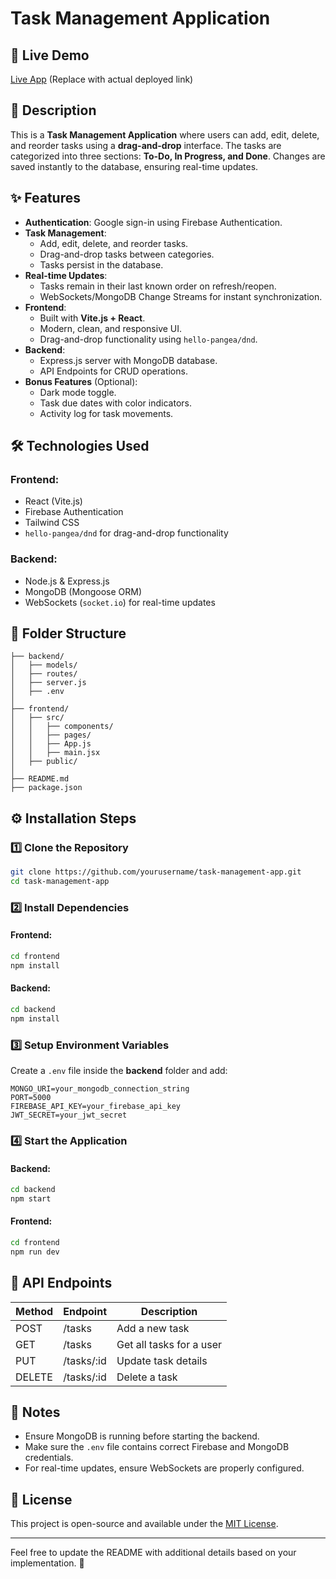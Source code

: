 # Task Management Application

## 🚀 Live Demo
[Live App](#) (Replace with actual deployed link)

## 📜 Description
This is a **Task Management Application** where users can add, edit, delete, and reorder tasks using a **drag-and-drop** interface. The tasks are categorized into three sections: **To-Do, In Progress, and Done**. Changes are saved instantly to the database, ensuring real-time updates.

## ✨ Features
- **Authentication**: Google sign-in using Firebase Authentication.
- **Task Management**:
  - Add, edit, delete, and reorder tasks.
  - Drag-and-drop tasks between categories.
  - Tasks persist in the database.
- **Real-time Updates**:
  - Tasks remain in their last known order on refresh/reopen.
  - WebSockets/MongoDB Change Streams for instant synchronization.
- **Frontend**:
  - Built with **Vite.js + React**.
  - Modern, clean, and responsive UI.
  - Drag-and-drop functionality using `hello-pangea/dnd`.
- **Backend**:
  - Express.js server with MongoDB database.
  - API Endpoints for CRUD operations.
- **Bonus Features** (Optional):
  - Dark mode toggle.
  - Task due dates with color indicators.
  - Activity log for task movements.

## 🛠 Technologies Used
### Frontend:
- React (Vite.js)
- Firebase Authentication
- Tailwind CSS
- `hello-pangea/dnd` for drag-and-drop functionality

### Backend:
- Node.js & Express.js
- MongoDB (Mongoose ORM)
- WebSockets (`socket.io`) for real-time updates

## 📂 Folder Structure
```
├── backend/
│   ├── models/
│   ├── routes/
│   ├── server.js
│   ├── .env
│
├── frontend/
│   ├── src/
│   │   ├── components/
│   │   ├── pages/
│   │   ├── App.js
│   │   ├── main.jsx
│   ├── public/
│
├── README.md
├── package.json
```

## ⚙️ Installation Steps

### 1️⃣ Clone the Repository
```sh
git clone https://github.com/yourusername/task-management-app.git
cd task-management-app
```

### 2️⃣ Install Dependencies
#### Frontend:
```sh
cd frontend
npm install
```
#### Backend:
```sh
cd backend
npm install
```

### 3️⃣ Setup Environment Variables
Create a `.env` file inside the **backend** folder and add:
```
MONGO_URI=your_mongodb_connection_string
PORT=5000
FIREBASE_API_KEY=your_firebase_api_key
JWT_SECRET=your_jwt_secret
```

### 4️⃣ Start the Application
#### Backend:
```sh
cd backend
npm start
```
#### Frontend:
```sh
cd frontend
npm run dev
```

## 📌 API Endpoints
| Method | Endpoint        | Description                    |
|--------|----------------|--------------------------------|
| POST   | /tasks         | Add a new task                 |
| GET    | /tasks         | Get all tasks for a user       |
| PUT    | /tasks/:id     | Update task details            |
| DELETE | /tasks/:id     | Delete a task                  |

## 📝 Notes
- Ensure MongoDB is running before starting the backend.
- Make sure the `.env` file contains correct Firebase and MongoDB credentials.
- For real-time updates, ensure WebSockets are properly configured.

## 📜 License
This project is open-source and available under the [MIT License](LICENSE).

---
Feel free to update the README with additional details based on your implementation. 🚀
